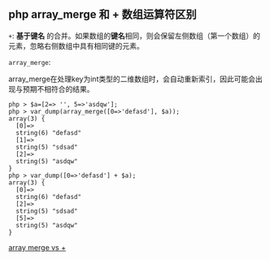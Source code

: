 ## php array_merge 和 + 数组运算符区别
`+`: **基于键名** 的合并。如果数组的**键名**相同，则会保留左侧数组（第一个数组）的元素，忽略右侧数组中具有相同键的元素。

`array_merge`: 

array_merge在处理key为int类型的二维数组时，会自动重新索引，因此可能会出现与预期不相符合的结果。

```shell
php > $a=[2=> '', 5=>'asdqw'];
php > var_dump(array_merge([0=>'defasd'], $a));
array(3) {
  [0]=>
  string(6) "defasd"
  [1]=>
  string(5) "sdsad"
  [2]=>
  string(5) "asdqw"
}
php > var_dump([0=>'defasd'] + $a);
array(3) {
  [0]=>
  string(6) "defasd"
  [2]=>
  string(5) "sdsad"
  [5]=>
  string(5) "asdqw"
}
```

[array merge vs +](https://stitcher.io/blog/array-merge-vs+)

